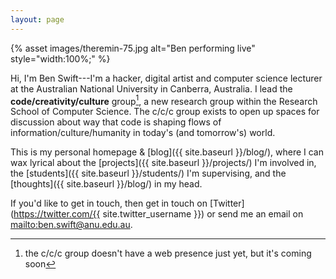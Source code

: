 ```yaml
---
layout: page
---
```


{% asset images/theremin-75.jpg alt="Ben performing live" style="width:100%;" %}

Hi, I'm Ben Swift---I'm a hacker, digital artist and computer science lecturer
at the Australian National University in Canberra, Australia. I lead the
**code/creativity/culture** group[^ccc-website], a new research group within the
Research School of Computer Science. The c/c/c group exists to open up spaces
for discussion about way that code is shaping flows of
information/culture/humanity in today's (and tomorrow's) world.

[^ccc-website]: the c/c/c group doesn't have a web presence just yet, but it's coming soon

This is my personal homepage & [blog]({{ site.baseurl }}/blog/), where I can wax
lyrical about the [projects]({{ site.baseurl }}/projects/) I'm involved in, the
[students]({{ site.baseurl }}/students/) I'm supervising, and the [thoughts]({{
site.baseurl }}/blog/) in my head.

If you'd like to get in touch, then get in touch on
[Twitter](https://twitter.com/{{ site.twitter_username }}) or send me an email
on <mailto:ben.swift@anu.edu.au>.
